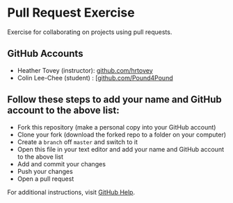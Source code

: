 # Pull Request Exercise
Exercise for collaborating on projects using pull requests.

## GitHub Accounts

  * Heather Tovey (instructor): [github.com/hrtovey](https://github.com/hrtovey)
  * Colin Lee-Chee (student) : [[github.com/Pound4Pound](https://github.com/Pound4Pound)



## Follow these steps to add your name and GitHub account to the above list:

  * Fork this repository (make a personal copy into your GitHub account)
  * Clone your fork (download the forked repo to a folder on your computer)
  * Create a `branch` off `master` and switch to it
  * Open this file in your text editor and add your name and GitHub account to the above list
  * Add and commit your changes
  * Push your changes
  * Open a pull request

For additional instructions, visit [GitHub Help](https://help.github.com/categories/collaborating-on-projects-using-pull-requests/).
